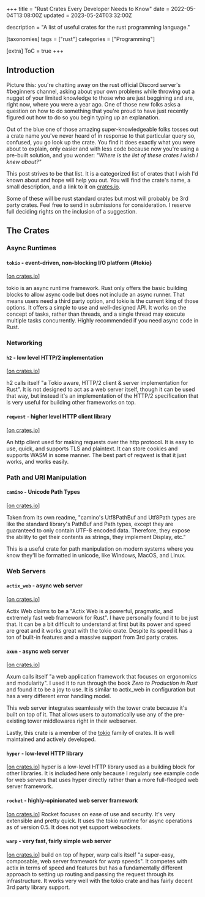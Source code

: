 +++
title = "Rust Crates Every Developer Needs to Know"
date = 2022-05-04T13:08:00Z
updated = 2023-05-24T03:32:00Z

description = "A list of useful crates for the rust programming language."

[taxonomies]
tags = ["rust"]
categories = ["Programming"]

[extra]
ToC = true
+++

## Introduction

Picture this: you're chatting away on the rust official Discord server's #beginners channel, asking about your own problems while throwing out a nugget of your limited knowledge to those who are just beggining and are, right now, where you were a year ago. One of those new folks asks a question on how to do something that you're proud to have just recently figured out how to do so you begin typing up an explanation.

Out of the blue one of those amazing super-knowledgeable folks tosses out a crate name you've never heard of in response to that particular query so, confused, you go look up the crate. You find it does exactly what you were about to explain, only easier and with less code because now you're using a pre-built solution, and you wonder: _"Where is the list of these crates I wish I knew about?"_

This post strives to be that list. It is a categorized list of crates that I wish I'd known about and hope will help you out. You will find the crate's name, a small description, and a link to it on [crates.io][crates.io].

Some of these will be rust standard crates but most will probably be 3rd party crates. Feel free to send in submissions for consideration. I reserve full deciding rights on the inclusion of a suggestion.

## The Crates

### Async Runtimes

#### `tokio` - event-driven, non-blocking I/O platform {#tokio}

[[on crates.io](https://crates.io/crates/tokio)]

tokio is an async runtime framework. Rust only offers the basic building blocks to allow async code but does not include an async runner. That means users need a third party option, and tokio is the current king of those options. It offers a simple to use and well-designed API. It works on the concept of tasks, rather than threads, and a single thread may execute multiple tasks concurrently. Highly recommended if you need async code in Rust.

### Networking

#### `h2` - low level HTTP/2 implementation

[[on crates.io](https://crates.io/crates/h2)]

h2 calls itself "a Tokio aware, HTTP/2 client & server implementation for Rust". It is not designed to act as a web server itself, though it can be used that way, but instead it's an implementation of the HTTP/2 specification that is very useful for building other frameworks on top.

#### `reqwest` - higher level HTTP client library

[[on crates.io](https://crates.io/crates/reqwest)]

An http client used for making requests over the http protocol. It is easy to use, quick, and supports TLS and plaintext. It can store cookies and supports WASM in some manner. The best part of reqwest is that it just works, and works easily.

### Path and URI Manipulation

#### `camino` - Unicode Path Types

[[on crates.io](https://crates.io/crates/camino)]

Taken from its own readme, "camino's Utf8PathBuf and Utf8Path types are like the standard library's PathBuf and Path types, except they are guaranteed to only contain UTF-8 encoded data. Therefore, they expose the ability to get their contents as strings, they implement Display, etc."

This is a useful crate for path manipulation on modern systems where you know they'll be formatted in unicode, like Windows, MacOS, and Linux.

### Web Servers

#### `actix_web` - async web server

[[on crates.io](https://crates.io/crates/actix-web)]

Actix Web claims to be a "Actix Web is a powerful, pragmatic, and extremely fast web framework for Rust". I have personally found it to be just that. It can be a bit difficult to understand at first but its power and speed are great and it works great with the tokio crate. Despite its speed it has a ton of built-in features and a massive support from 3rd party crates.

#### `axum` - async web server

[[on crates.io](https://crates.io/crates/axum)]

Axum calls itself "a web application framework that focuses on ergonomics and modularity". I used it to run through the book _Zero to Production in Rust_ and found it to be a joy to use. It is similar to actix_web in configuration but has a very different error handling model.

This web server integrates seamlessly with the tower crate because it's built on top of it. That allows users to automatically use any of the pre-existing tower middlewares right in their webserver.

Lastly, this crate is a member of the [tokio](#tokio) family of crates. It is well maintained and actively developed.

#### `hyper` - low-level HTTP library

[[on crates.io](https://crates.io/crates/hyper)]
hyper is a low-level HTTP library used as a building block for other libraries. It is included here only because I regularly see example code for web servers that uses hyper directly rather than a more full-fledged web server framework.

#### `rocket` - highly-opinionated web server framework

[[on crates.io](https://crates.io/crates/rocket)]
Rocket focuses on ease of use and security. It's very extensible and pretty quick. It uses the tokio runtime for async operations as of version 0.5. It does not yet support websockets.

#### `warp` - very fast, fairly simple web server

[[on crates.io](https://crates.io/crates/warp)]
build on top of hyper, warp calls itself "a super-easy, composable, web server framework for warp speeds". It competes with actix in terms of speed and features but has a fundamentally different approach to setting up routing and passing the request through its infrastructure. It works very well with the tokio crate and has fairly decent 3rd party library support.

[crates.io]: https://crates.io "crates.io"
